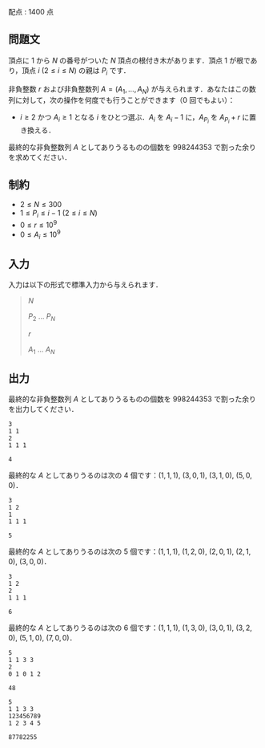 配点 : $1400$ 点

## 問題文

頂点に $1$ から $N$ の番号がついた $N$ 頂点の根付き木があります．頂点 $1$ が根であり，頂点 $i$ ($2\leq i\leq N$) の親は $P_i$ です．

非負整数 $r$ および非負整数列 $A = (A_1, \ldots, A_N)$ が与えられます．あなたはこの数列に対して，次の操作を何度でも行うことができます（$0$ 回でもよい）：

- $i\geq 2$ かつ $A_i \geq 1$ となる $i$ をひとつ選ぶ．$A_i$ を $A_i - 1$ に，$A_{P_i}$ を $A_{P_i}+r$ に置き換える．

最終的な非負整数列 $A$ としてありうるものの個数を $998244353$ で割った余りを求めてください．

## 制約

- $2\leq N\leq 300$
- $1\leq P_i \leq i - 1$ ($2\leq i\leq N$)
- $0\leq r \leq 10^9$
- $0\leq A_i \leq 10^9$

## 入力

入力は以下の形式で標準入力から与えられます．

> $N$
> 
> $P_2$ $\ldots$ $P_N$
> 
> $r$
> 
> $A_1$ $\ldots$ $A_N$

## 出力

最終的な非負整数列 $A$ としてありうるものの個数を $998244353$ で割った余りを出力してください．

```input1
3
1 1
2
1 1 1
```

```output1
4
```

最終的な $A$ としてありうるのは次の $4$ 個です：$(1,1,1)$, $(3,0,1)$, $(3,1,0)$, $(5,0,0)$．

```input2
3
1 2
1
1 1 1
```

```output2
5
```

最終的な $A$ としてありうるのは次の $5$ 個です：$(1,1,1)$, $(1,2,0)$, $(2,0,1)$, $(2,1,0)$, $(3,0,0)$．

```input3
3
1 2
2
1 1 1
```

```output3
6
```

最終的な $A$ としてありうるのは次の $6$ 個です：$(1,1,1)$, $(1,3,0)$, $(3,0,1)$, $(3,2,0)$, $(5,1,0)$, $(7,0,0)$．

```input4
5
1 1 3 3
2
0 1 0 1 2
```

```output4
48
```

```input5
5
1 1 3 3
123456789
1 2 3 4 5
```

```output5
87782255
```